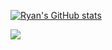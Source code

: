 [![Ryan's GitHub stats](https://github-readme-stats.vercel.app/api?username=harvest7777)](https://github.com/anuraghazra/github-readme-stats)

![](https://leetcard.jacoblin.cool/supahsilly12345?site=us)
<!--
**harvest7777/harvest7777** is a ✨ _special_ ✨ repository because its `README.md` (this file) appears on your GitHub profile.

Here are some ideas to get you started:

- 🔭 I’m currently working on ...
- 🌱 I’m currently learning ...
- 👯 I’m looking to collaborate on ...
- 🤔 I’m looking for help with ...
- 💬 Ask me about ...
- 📫 How to reach me: ...
- 😄 Pronouns: ...
- ⚡ Fun fact: ...
-->
